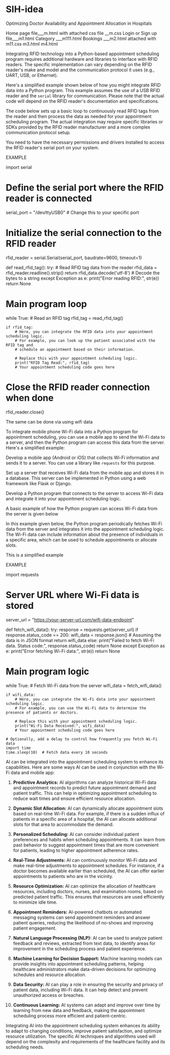 # SIH-idea
Optimizing Doctor Availability and Appointment Allocation in Hospitals 

Home page file___m.html with attached css file __m.css
Login or Sign up file___m1.html 
Category ___m111.html
Bookings ___m2.html attached with m11.css
            m3.html 
            m4.html
            

Integrating RFID technology into a Python-based appointment scheduling program requires additional hardware and libraries to interface with RFID readers. The specific implementation can vary depending on the RFID reader's make and model and the communication protocol it uses (e.g., UART, USB, or Ethernet).

Here's a simplified example shown below of how you might integrate RFID data into a Python program. This example assumes the use of a USB RFID reader and the `serial` library for communication. Please note that the actual code will depend on the RFID reader's documentation and specifications.

The code below sets up a basic loop to continuously read RFID tags from the reader and then process the data as needed for your appointment scheduling program.
The actual integration may require specific libraries or SDKs provided by the RFID reader manufacturer and a more complex communication protocol setup.

You need to have the necessary permissions and drivers installed to access the RFID reader's serial port on your system.


EXAMPLE



import serial

# Define the serial port where the RFID reader is connected
serial_port = "/dev/ttyUSB0"  # Change this to your specific port

# Initialize the serial connection to the RFID reader
rfid_reader = serial.Serial(serial_port, baudrate=9600, timeout=1)

def read_rfid_tag():
    try:
        # Read RFID tag data from the reader
        rfid_data = rfid_reader.readline().strip()
        return rfid_data.decode('utf-8')  # Decode the bytes to a string
    except Exception as e:
        print("Error reading RFID:", str(e))
        return None

# Main program loop
while True:
    # Read an RFID tag
    rfid_tag = read_rfid_tag()

    if rfid_tag:
        # Here, you can integrate the RFID data into your appointment scheduling logic.
        # For example, you can look up the patient associated with the RFID tag and
        # schedule an appointment based on their information.

        # Replace this with your appointment scheduling logic.
        print("RFID Tag Read:", rfid_tag)
        # Your appointment scheduling code goes here

# Close the RFID reader connection when done
rfid_reader.close()




The same can be done via using wifi data 

To integrate mobile phone Wi-Fi data into a Python program for appointment scheduling, you can use a mobile app to send the Wi-Fi data to a server, and then the Python program can access this data from the server. Here's a simplified example:

Develop a mobile app (Android or iOS) that collects Wi-Fi information and sends it to a server. You can use a library like `requests` for this purpose.

Set up a server that receives Wi-Fi data from the mobile app and stores it in a database. This server can be implemented in Python using a web framework like Flask or Django.

Develop a Python program that connects to the server to access Wi-Fi data and integrate it into your appointment scheduling logic.

A basic example of how the Python program can access Wi-Fi data from the server is given below

In this example given below, the Python program periodically fetches Wi-Fi data from the server and integrates it into the appointment scheduling logic. The Wi-Fi data can include information about the presence of individuals in a specific area, which can be used to schedule appointments or allocate slots.

This is a simplified example

EXAMPLE

import requests

# Server URL where Wi-Fi data is stored
server_url = "https://your-server-url.com/wifi-data-endpoint"

def fetch_wifi_data():
    try:
        response = requests.get(server_url)
        if response.status_code == 200:
            wifi_data = response.json()  # Assuming the data is in JSON format
            return wifi_data
        else:
            print("Failed to fetch Wi-Fi data. Status code:", response.status_code)
            return None
    except Exception as e:
        print("Error fetching Wi-Fi data:", str(e))
        return None

# Main program logic
while True:
    # Fetch Wi-Fi data from the server
    wifi_data = fetch_wifi_data()

    if wifi_data:
        # Here, you can integrate the Wi-Fi data into your appointment scheduling logic.
        # For example, you can use the Wi-Fi data to determine the presence of patients or doctors.

        # Replace this with your appointment scheduling logic.
        print("Wi-Fi Data Received:", wifi_data)
        # Your appointment scheduling code goes here

    # Optionally, add a delay to control how frequently you fetch Wi-Fi data
    import time
    time.sleep(10)  # Fetch data every 10 seconds



AI can be integrated into the appointment scheduling system to enhance its capabilities. Here are some ways AI can be used in conjunction with the Wi-Fi data and mobile app:

1. **Predictive Analytics:** AI algorithms can analyze historical Wi-Fi data and appointment records to predict future appointment demand and patient traffic. This can help in optimizing appointment scheduling to reduce wait times and ensure efficient resource allocation.

2. **Dynamic Slot Allocation:** AI can dynamically allocate appointment slots based on real-time Wi-Fi data. For example, if there is a sudden influx of patients in a specific area of a hospital, the AI can allocate additional slots for that area to accommodate the demand.

3. **Personalized Scheduling:** AI can consider individual patient preferences and habits when scheduling appointments. It can learn from past behavior to suggest appointment times that are more convenient for patients, leading to higher appointment adherence rates.

4. **Real-Time Adjustments:** AI can continuously monitor Wi-Fi data and make real-time adjustments to appointment schedules. For instance, if a doctor becomes available earlier than scheduled, the AI can offer earlier appointments to patients who are in the vicinity.

5. **Resource Optimization:** AI can optimize the allocation of healthcare resources, including doctors, nurses, and examination rooms, based on predicted patient traffic. This ensures that resources are used efficiently to minimize idle time.

6. **Appointment Reminders:** AI-powered chatbots or automated messaging systems can send appointment reminders and answer patient queries, reducing the likelihood of no-shows and improving patient engagement.

7. **Natural Language Processing (NLP):** AI can be used to analyze patient feedback and reviews, extracted from text data, to identify areas for improvement in the scheduling process and patient experience.

8. **Machine Learning for Decision Support:** Machine learning models can provide insights into appointment scheduling patterns, helping healthcare administrators make data-driven decisions for optimizing schedules and resource allocation.

9. **Data Security:** AI can play a role in ensuring the security and privacy of patient data, including Wi-Fi data. It can help detect and prevent unauthorized access or breaches.

10. **Continuous Learning:** AI systems can adapt and improve over time by learning from new data and feedback, making the appointment scheduling process more efficient and patient-centric.

Integrating AI into the appointment scheduling system enhances its ability to adapt to changing conditions, improve patient satisfaction, and optimize resource utilization. The specific AI techniques and algorithms used will depend on the complexity and requirements of the healthcare facility and its scheduling needs.


